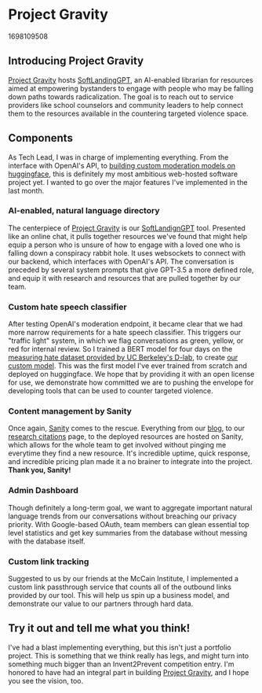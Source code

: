 # Project Gravity

1698109508

## Introducing Project Gravity

<a href='https://projectgravity.io' target="_blank" class="text-black dark:text-neutral">Project Gravity</a> hosts <a href='https://projectgravity.io/chat' target="_blank" class="text-black dark:text-neutral">SoftLandingGPT</a>, an AI-enabled librarian for resources aimed at empowering bystanders to engage with people who may be falling down paths towards radicalization. The goal is to reach out to service providers like school counselors and community leaders to help connect them to the resources available in the countering targeted violence space.

## Components

As Tech Lead, I was in charge of implementing everything. From the interface with OpenAI's API, to <a href='https://huggingface.co/moonstripe/hate_speech_classification_v1' target="_blank" class="text-black dark:text-neutral">building custom moderation models on huggingface</a>, this is definitely my most ambitious web-hosted software project yet. I wanted to go over the major features I've implemented in the last month.

### AI-enabled, natural language directory

The centerpiece of <a href='https://projectgravity.io' target="_blank" class="text-black dark:text-neutral">Project Gravity</a> is our <a href='https://projectgravity.io/chat' target="_blank" class="text-black dark:text-neutral">SoftLandignGPT</a> tool. Presented like an online chat, it pulls together resources we've found that might help equip a person who is unsure of how to engage with a loved one who is falling down a conspiracy rabbit hole. It uses websockets to connect with our backend, which interfaces with OpenAI's API. The conversation is preceded by several system prompts that give GPT-3.5 a more defined role, and equip it with research and resources that are pulled together by our team.

### Custom hate speech classifier

After testing OpenAI's moderation endpoint, it became clear that we had more narrow requirements for a hate speech classifier. This triggers our "traffic light" system, in which we flag conversations as green, yellow, or red for internal review. So I trained a BERT model for four days on the <a href='https://huggingface.co/datasets/ucberkeley-dlab/measuring-hate-speech' target="_blank" class="text-black dark:text-neutral">measuring hate dataset provided by UC Berkeley's D-lab</a>, to create <a href='https://huggingface.co/moonstripe/hate_speech_classification_v1' target="_blank" class="text-black dark:text-neutral">our custom model</a>. This was the first model I've ever trained from scratch and deployed on huggingface. We hope that by providing it with an open license for use, we demonstrate how committed we are to pushing the envelope for developing tools that can be used to counter targeted violence.

### Content management by Sanity

Once again, <a href='https://www.sanity.io/' target="_blank" class="text-black dark:text-neutral">Sanity</a> comes to the rescue. Everything from our <a href='https://projectgravity.io/blog' target="_blank" class="text-black dark:text-neutral">blog</a>, to our <a href='https://projectgravity.io/research' target="_blank" class="text-black dark:text-neutral">research citations</a> page, to the deployed resources are hosted on Sanity, which allows for the whole team to get involved without pinging me everytime they find a new resource. It's incredible uptime, quick response, and incredible pricing plan made it a no brainer to integrate into the project. <strong>Thank you, Sanity!</strong>

### Admin Dashboard

Though definitely a long-term goal, we want to aggregate important natural language trends from our conversations without breaching our privacy priority. With Google-based OAuth, team members can glean essential top level statistics and get key summaries from the database without messing with the database itself.

### Custom link tracking

Suggested to us by our friends at the McCain Institute, I implemented a custom link passthrough service that counts all of the outbound links provided by our tool. This will help us spin up a business model, and demonstrate our value to our partners through hard data.

## Try it out and tell me what you think!

I've had a blast implementing everything, but this isn't just a portfolio project. This is something that we think really has legs, and might turn into something much bigger than an Invent2Prevent competition entry. I'm honored to have had an integral part in building <a href='https://projectgravity.io' target="_blank" class="text-black dark:text-neutral">Project Gravity</a>, and I hope you see the vision, too.